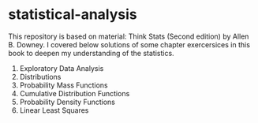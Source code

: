 # statistical-analysis
This repository is based on material: Think Stats (Second edition) by Allen B. Downey.
I covered below solutions of some chapter exercersices in this book to deepen my understanding of the statistics.

1. Exploratory Data Analysis
2. Distributions
3. Probability Mass Functions
4. Cumulative Distribution Functions
6. Probability Density Functions
10. Linear Least Squares
